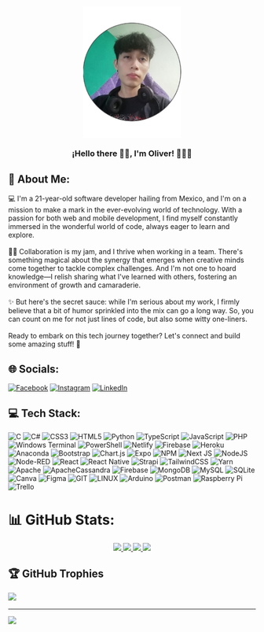 <p align="center" width="300">
   <img align="center" width="200" src="img/realmeimg.png" />
   <h3 align="center">¡Hello there 👋🏼, I'm Oliver! 👨🏻‍💻</h3>
</p>

## 🚀 About Me:
💻 I'm a 21-year-old software developer hailing from Mexico, and I'm on a mission to make a mark in the ever-evolving world of technology. With a passion for both web and mobile development, I find myself constantly immersed in the wonderful world of code, always eager to learn and explore.
<br><br>
👨‍💻 Collaboration is my jam, and I thrive when working in a team. There's something magical about the synergy that emerges when creative minds come together to tackle complex challenges. And I'm not one to hoard knowledge—I relish sharing what I've learned with others, fostering an environment of growth and camaraderie.
<br><br>
✨ But here's the secret sauce: while I'm serious about my work, I firmly believe that a bit of humor sprinkled into the mix can go a long way. So, you can count on me for not just lines of code, but also some witty one-liners.
<br><br>
Ready to embark on this tech journey together? Let's connect and build some amazing stuff! 🚀

## 🌐 Socials:
[![Facebook](https://img.shields.io/badge/Facebook-%231877F2.svg?logo=Facebook&logoColor=white)](https://facebook.com/VISOSO24) [![Instagram](https://img.shields.io/badge/Instagram-%23E4405F.svg?logo=Instagram&logoColor=white)](https://instagram.com/visoso_24) [![LinkedIn](https://img.shields.io/badge/LinkedIn-%230077B5.svg?logo=linkedin&logoColor=white)](https://linkedin.com/in/oliver-gabriel-visoso-flores-9a59b4230) 

## 💻 Tech Stack:
![C](https://img.shields.io/badge/c-%2300599C.svg?style=for-the-badge&logo=c&logoColor=white) ![C#](https://img.shields.io/badge/c%23-%23239120.svg?style=for-the-badge&logo=c-sharp&logoColor=white) ![CSS3](https://img.shields.io/badge/css3-%231572B6.svg?style=for-the-badge&logo=css3&logoColor=white) ![HTML5](https://img.shields.io/badge/html5-%23E34F26.svg?style=for-the-badge&logo=html5&logoColor=white) ![Python](https://img.shields.io/badge/python-3670A0?style=for-the-badge&logo=python&logoColor=ffdd54) ![TypeScript](https://img.shields.io/badge/typescript-%23007ACC.svg?style=for-the-badge&logo=typescript&logoColor=white) ![JavaScript](https://img.shields.io/badge/javascript-%23323330.svg?style=for-the-badge&logo=javascript&logoColor=%23F7DF1E) ![PHP](https://img.shields.io/badge/php-%23777BB4.svg?style=for-the-badge&logo=php&logoColor=white) ![Windows Terminal](https://img.shields.io/badge/Windows%20Terminal-%234D4D4D.svg?style=for-the-badge&logo=windows-terminal&logoColor=white) ![PowerShell](https://img.shields.io/badge/PowerShell-%235391FE.svg?style=for-the-badge&logo=powershell&logoColor=white) ![Netlify](https://img.shields.io/badge/netlify-%23000000.svg?style=for-the-badge&logo=netlify&logoColor=#00C7B7) ![Firebase](https://img.shields.io/badge/firebase-%23039BE5.svg?style=for-the-badge&logo=firebase) ![Heroku](https://img.shields.io/badge/heroku-%23430098.svg?style=for-the-badge&logo=heroku&logoColor=white) ![Anaconda](https://img.shields.io/badge/Anaconda-%2344A833.svg?style=for-the-badge&logo=anaconda&logoColor=white) ![Bootstrap](https://img.shields.io/badge/bootstrap-%238511FA.svg?style=for-the-badge&logo=bootstrap&logoColor=white) ![Chart.js](https://img.shields.io/badge/chart.js-F5788D.svg?style=for-the-badge&logo=chart.js&logoColor=white) ![Expo](https://img.shields.io/badge/expo-1C1E24?style=for-the-badge&logo=expo&logoColor=#D04A37) ![NPM](https://img.shields.io/badge/NPM-%23CB3837.svg?style=for-the-badge&logo=npm&logoColor=white) ![Next JS](https://img.shields.io/badge/Next-black?style=for-the-badge&logo=next.js&logoColor=white) ![NodeJS](https://img.shields.io/badge/node.js-6DA55F?style=for-the-badge&logo=node.js&logoColor=white) ![Node-RED](https://img.shields.io/badge/Node--RED-%238F0000.svg?style=for-the-badge&logo=node-red&logoColor=white) ![React](https://img.shields.io/badge/react-%2320232a.svg?style=for-the-badge&logo=react&logoColor=%2361DAFB) ![React Native](https://img.shields.io/badge/react_native-%2320232a.svg?style=for-the-badge&logo=react&logoColor=%2361DAFB) ![Strapi](https://img.shields.io/badge/strapi-%232E7EEA.svg?style=for-the-badge&logo=strapi&logoColor=white) ![TailwindCSS](https://img.shields.io/badge/tailwindcss-%2338B2AC.svg?style=for-the-badge&logo=tailwind-css&logoColor=white) ![Yarn](https://img.shields.io/badge/yarn-%232C8EBB.svg?style=for-the-badge&logo=yarn&logoColor=white) ![Apache](https://img.shields.io/badge/apache-%23D42029.svg?style=for-the-badge&logo=apache&logoColor=white) ![ApacheCassandra](https://img.shields.io/badge/cassandra-%231287B1.svg?style=for-the-badge&logo=apache-cassandra&logoColor=white) ![Firebase](https://img.shields.io/badge/Firebase-039BE5?style=for-the-badge&logo=Firebase&logoColor=white) ![MongoDB](https://img.shields.io/badge/MongoDB-%234ea94b.svg?style=for-the-badge&logo=mongodb&logoColor=white) ![MySQL](https://img.shields.io/badge/mysql-%2300000f.svg?style=for-the-badge&logo=mysql&logoColor=white) ![SQLite](https://img.shields.io/badge/sqlite-%2307405e.svg?style=for-the-badge&logo=sqlite&logoColor=white) ![Canva](https://img.shields.io/badge/Canva-%2300C4CC.svg?style=for-the-badge&logo=Canva&logoColor=white) ![Figma](https://img.shields.io/badge/figma-%23F24E1E.svg?style=for-the-badge&logo=figma&logoColor=white) ![GIT](https://img.shields.io/badge/Git-fc6d26?style=for-the-badge&logo=git&logoColor=white) ![LINUX](https://img.shields.io/badge/Linux-FCC624?style=for-the-badge&logo=linux&logoColor=black) ![Arduino](https://img.shields.io/badge/-Arduino-00979D?style=for-the-badge&logo=Arduino&logoColor=white) ![Postman](https://img.shields.io/badge/Postman-FF6C37?style=for-the-badge&logo=postman&logoColor=white) ![Raspberry Pi](https://img.shields.io/badge/-RaspberryPi-C51A4A?style=for-the-badge&logo=Raspberry-Pi) ![Trello](https://img.shields.io/badge/Trello-%23026AA7.svg?style=for-the-badge&logo=Trello&logoColor=white)

# 📊 GitHub Stats:
<p align="center">
  <a href="https://github.com/VISOSO2403">
    <img src="http://github-profile-summary-cards.vercel.app/api/cards/profile-details?username=VISOSO2403&theme=tokyonight" />
  </a>
  <a href="https://github.com/VISOSO2403">
    <img src="https://github-readme-streak-stats.herokuapp.com/?user=VISOSO2403&theme=tokyonight&hide_border=true" />
  </a>
  <a href="https://github.com/VISOSO2403">
    <img src="http://github-profile-summary-cards.vercel.app/api/cards/stats?username=VISOSO2403&theme=tokyonight" />
  </a>
  <a href="https://github.com/VISOSO2403">
    <img src="https://github-readme-stats.vercel.app/api/top-langs/?username=VISOSO2403&theme=tokyonight&hide_border=true&include_all_commits=true&count_private=false&layout=compact" />
  </a>
</p>

## 🏆 GitHub Trophies
![](https://github-profile-trophy.vercel.app/?username=VISOSO2403&theme=tokyonight&no-frame=true&no-bg=true&margin-w=4)

---
[![](https://visitcount.itsvg.in/api?id=VISOSO2403&icon=0&color=0)](https://visitcount.itsvg.in)


